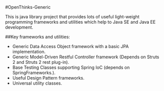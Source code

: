 #OpenThinks-Generic

This is java library project that provides lots of useful light-weight programming frameworks and utilities which help
to Java SE and Java EE development.

##Key frameworks and utilities:

* Generic Data Access Object framework with a basic JPA implementation.
* Generic Model-Driven Restful Controller framework (Depends on Struts 2 and Struts 2 rest plug-in).
* Base Testing Classes supporting Spring IoC (depends on SpringFrameworks.).
* Useful Design Pattern frameworks.
* Universal utility classes.